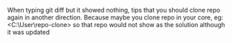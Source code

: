 When typing git diff but it showed nothing, tips that you should clone repo again in another direction. Because maybe you clone repo in your core, eg: <C:\User\repo-clone> so that repo would not show as the solution although it was updated